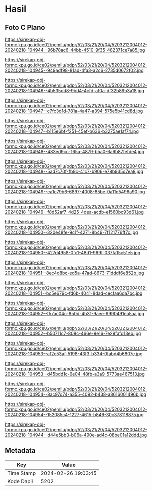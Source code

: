 # Hasil

## Foto C Plano

https://sirekap-obj-formc.kpu.go.id/ce02/pemilu/pdpr/52/03/21/20/04/5203212004012-20240218-104944--96b78ac6-44bb-4510-9f35-482371ce7a85.jpg

https://sirekap-obj-formc.kpu.go.id/ce02/pemilu/pdpr/52/03/21/20/04/5203212004012-20240218-104945--949adf98-81ad-4fa3-a2c6-2735d0672f02.jpg

https://sirekap-obj-formc.kpu.go.id/ce02/pemilu/pdpr/52/03/21/20/04/5203212004012-20240218-104946--4b535dd8-9bd4-4cfd-af0a-df32b89b3a18.jpg

https://sirekap-obj-formc.kpu.go.id/ce02/pemilu/pdpr/52/03/21/20/04/5203212004012-20240218-104947--c7fc3d1d-781a-4a47-a394-575e5b41cd8d.jpg

https://sirekap-obj-formc.kpu.go.id/ce02/pemilu/pdpr/52/03/21/20/04/5203212004012-20240218-104947--b115e6bf-f251-45ef-b636-b3275ae1af74.jpg

https://sirekap-obj-formc.kpu.go.id/ce02/pemilu/pdpr/52/03/21/20/04/5203212004012-20240218-104948--483ed9cc-165a-4879-b5a0-6a6b87fefde4.jpg

https://sirekap-obj-formc.kpu.go.id/ce02/pemilu/pdpr/52/03/21/20/04/5203212004012-20240218-104948--5ad7c70f-fb9c-41c7-b906-e78b935d7ea8.jpg

https://sirekap-obj-formc.kpu.go.id/ce02/pemilu/pdpr/52/03/21/20/04/5203212004012-20240218-104949--ca1c79b6-6897-4008-85be-0a11d5496a90.jpg

https://sirekap-obj-formc.kpu.go.id/ce02/pemilu/pdpr/52/03/21/20/04/5203212004012-20240218-104949--f8d52af7-4d25-4dea-acdb-e1560bc93d61.jpg

https://sirekap-obj-formc.kpu.go.id/ce02/pemilu/pdpr/52/03/21/20/04/5203212004012-20240218-104950--320e48fe-9c1f-4271-8b49-7f121776ff7c.jpg

https://sirekap-obj-formc.kpu.go.id/ce02/pemilu/pdpr/52/03/21/20/04/5203212004012-20240218-104950--427d4958-0fc1-48d1-969f-037fa15c51e5.jpg

https://sirekap-obj-formc.kpu.go.id/ce02/pemilu/pdpr/52/03/21/20/04/5203212004012-20240218-104951--8ec4d8bc-ed5a-47ad-8673-71dddf6e852b.jpg

https://sirekap-obj-formc.kpu.go.id/ce02/pemilu/pdpr/52/03/21/20/04/5203212004012-20240218-104951--bc5e679c-fd6b-4041-8dad-cecfaa6da7bc.jpg

https://sirekap-obj-formc.kpu.go.id/ce02/pemilu/pdpr/52/03/21/20/04/5203212004012-20240218-104952--f57ac04c-850d-4b31-9aee-9990491ea5aa.jpg

https://sirekap-obj-formc.kpu.go.id/ce02/pemilu/pdpr/52/03/21/20/04/5203212004012-20240218-104952--b50711c7-808c-466e-9e16-7e29fafd13eb.jpg

https://sirekap-obj-formc.kpu.go.id/ce02/pemilu/pdpr/52/03/21/20/04/5203212004012-20240218-104953--af2c53af-5198-43f3-b334-0fabd4b6807e.jpg

https://sirekap-obj-formc.kpu.go.id/ce02/pemilu/pdpr/52/03/21/20/04/5203212004012-20240218-104953--d45bdd1c-6e04-48fb-a3a9-5773ae467513.jpg

https://sirekap-obj-formc.kpu.go.id/ce02/pemilu/pdpr/52/03/21/20/04/5203212004012-20240218-104954--8ac97d74-a355-4092-b438-a8616001496b.jpg

https://sirekap-obj-formc.kpu.go.id/ce02/pemilu/pdpr/52/03/21/20/04/5203212004012-20240218-104954--152085c4-1227-4615-b846-30c378118875.jpg

https://sirekap-obj-formc.kpu.go.id/ce02/pemilu/pdpr/52/03/21/20/04/5203212004012-20240218-104944--d44e5bb3-b06a-490e-ad4c-08be01a12ddd.jpg


## Metadata

| Key        | Value               |
| ---------- | ------------------- |
| Time Stamp | 2024-02-26 19:03:45 |
| Kode Dapil | 5202                |



